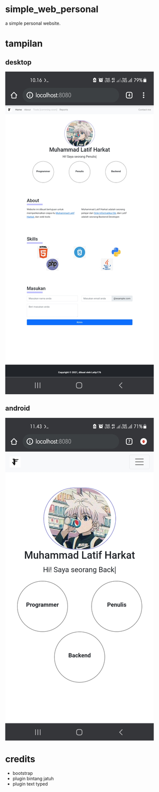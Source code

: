 # simple_web_personal
a simple personal website.
# tampilan
## desktop
<img src="assets/img/Screenshot_20220211-101629_Chrome.jpg"></img>
## android
<img src="assets/img/Screenshot_20220211-114328_Chrome.jpg"></img>
# credits
- bootstrap
- plugin bintang jatuh 
- plugin text typed
